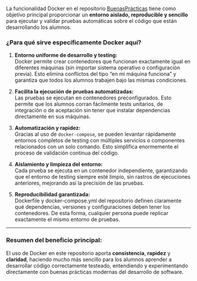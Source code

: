La funcionalidad Docker en el repositorio [BuenasPrácticas](https://github.com/ateixeiramunoz/BuenasPracticas) tiene como objetivo principal proporcionar un **entorno aislado, reproducible y sencillo** para ejecutar y validar pruebas automáticas sobre el código que están desarrollando los alumnos.

### ¿Para qué sirve específicamente Docker aquí?

1. **Entorno uniforme de desarrollo y testing:**  
   Docker permite crear contenedores que funcionan exactamente igual en diferentes máquinas (sin importar sistema operativo o configuración previa). Esto elimina conflictos del tipo “en mi máquina funciona” y garantiza que todos los alumnos trabajen bajo las mismas condiciones.

2. **Facilita la ejecución de pruebas automatizadas:**  
   Las pruebas se ejecutan en contenedores preconfigurados. Esto permite que los alumnos corran fácilmente tests unitarios, de integración o de aceptación sin tener que instalar dependencias directamente en sus máquinas.

3. **Automatización y rapidez:**  
   Gracias al uso de `docker-compose`, se pueden levantar rápidamente entornos completos de testing con múltiples servicios o componentes relacionados con un solo comando. Esto simplifica enormemente el proceso de validación continua del código.

4. **Aislamiento y limpieza del entorno:**  
   Cada prueba se ejecuta en un contenedor independiente, garantizando que el entorno de testing siempre esté limpio, sin rastros de ejecuciones anteriores, mejorando así la precisión de las pruebas.

5. **Reproducibilidad garantizada:**  
   Dockerfile y docker-compose.yml del repositorio definen claramente qué dependencias, versiones y configuraciones deben tener los contenedores. De esta forma, cualquier persona puede replicar exactamente el mismo entorno de pruebas.

---

### Resumen del beneficio principal:

El uso de Docker en este repositorio aporta **consistencia**, **rapidez** y **claridad**, haciendo mucho más sencillo para los alumnos aprender a desarrollar código correctamente testeado, entendiendo y experimentando directamente con buenas prácticas modernas del desarrollo de software.

